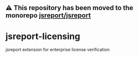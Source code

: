 **⚠️ This repository has been moved to the monorepo [jsreport/jsreport](https://github.com/jsreport/jsreport)**
--

# jsreport-licensing
jsreport extension for enterprise license verification
